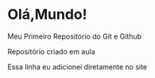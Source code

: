 # Olá,Mundo!
 Meu Primeiro Repositório do Git e Github

 Repositório criado em aula 

Essa linha eu adicionei diretamente no site 
